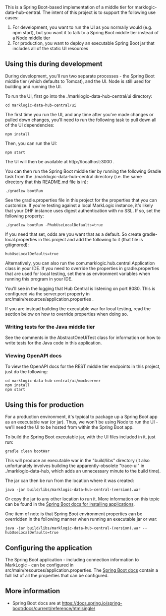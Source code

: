 This is a Spring Boot-based implementation of a middle tier for marklogic-data-hub-central. The intent of this project is to support the following use 
cases:

1. For development, you want to run the UI as you normally would (e.g. npm start), but you want it to talk to a Spring 
Boot middle tier instead of a Node middle tier
1. For production, you want to deploy an executable Spring Boot jar that includes all of the static UI resources


## Using this during development

During development, you'll run two separate processes - the Spring Boot middle tier (which defaults to Tomcat), and 
the UI. Node is still used for building and running the UI. 

To run the UI, first go into the ./marklogic-data-hub-central/ui directory:

    cd marklogic-data-hub-central/ui

The first time you run the UI, and any time after you've made changes or pulled down changes, you'll need to run 
the following task to pull down all of the UI dependencies:

    npm install

Then, you can run the UI:

    npm start

The UI will then be available at http://localhost:3000 . 

You can then run the Spring Boot middle tier by running the following Gradle task from the ./marklogic-data-hub-central directory (i.e. 
the same directory that this README.md file is in):

    ./gradlew bootRun

See the gradle.properties file in this project for the properties that you can customize. If you're testing against a 
local MarkLogic instance, it's likely that your DHF instance uses digest authentication with no SSL. If so, set the 
following property:

    ./gradlew bootRun -PhubUseLocalDefaults=true

If you need that set, odds are you want that as a default. So create gradle-local.properties in this project and add 
the following to it (that file is gitignored):

    hubUseLocalDefaults=true

Alternatively, you can also run the com.marklogic.hub.central.Application class in your IDE. If you need to override 
the properties in gradle.properties that are used for local testing, set them as environment variables when running
this program in your IDE. 

You'll see in the logging that Hub Central is listening on port 8080. This is configured via the server.port property in 
src/main/resources/application.properties . 

If you are instead building the executable war for local testing, read the section below on how to override properties
when doing so.

### Writing tests for the Java middle tier

See the comments in the AbstractOneUiTest class for information on how to write tests for the Java code in this application.

### Viewing OpenAPI docs

To view the OpenAPI docs for the REST middle tier endpoints in this project, just do the following:

    cd marklogic-data-hub-central/ui/mockserver
    npm install
    npm start

## Using this for production 

For a production environment, it's typical to package up a Spring Boot app as an executable war (or jar). Thus, we won't be 
using Node to run the UI - we'll need the UI to be hosted from within the Spring Boot app. 

To build the Spring Boot executable jar, with the UI files included in it, just run:

    gradle clean bootWar

This will produce an executable war in the "build/libs" directory (it also unfortunately involves building the 
apparently-obsolete "trace-ui" in ./marklogic-data-hub, which adds an unnecessary minute to the build time). 

The jar can then be run from the location where it was created:

    java -jar build/libs/marklogic-data-hub-central-(version).war
    
Or copy the jar to any other location to run it. More information on this topic can be found in the 
[Spring Boot docs for installing applications](https://docs.spring.io/spring-boot/docs/current/reference/html/deployment-install.html).

One item of note is that Spring Boot environment properties can be overridden in the following manner when running an 
executable jar or war:

    java -jar build/libs/marklogic-data-hub-central-(version).war --hubUseLocalDefaults=true

## Configuring the application

The Spring Boot application - including connection information to MarkLogic - can be configured in 
src/main/resources/application.properties. The [Spring Boot docs](https://docs.spring.io/spring-boot/docs/current/reference/html/common-application-properties.html) 
contain a full list of all the properties that can be configured.

## More information

- Spring Boot docs are at https://docs.spring.io/spring-boot/docs/current/reference/htmlsingle/ 
